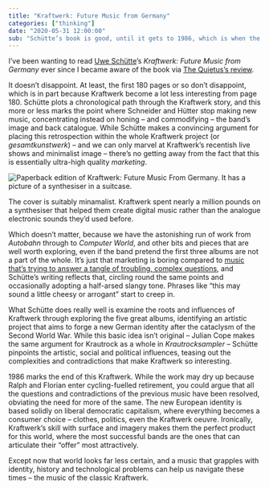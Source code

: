 ```yaml
---
title: "Kraftwerk: Future Music from Germany"
categories: ["thinking"]
date: "2020-05-31 12:00:00"
sub: "Schütte’s book is good, until it gets to 1986, which is when the new music more or less stops. Yet Kraftwerk’s great albums are more relevant than at any time in the last three decades."
---
```



I’ve been wanting to read [Uwe Schütte](https://research.aston.ac.uk/en/persons/uwe-sch%C3%BCtte)’s <cite>Kraftwerk: Future Music from Germany</cite> ever since I became aware of the book via [The Quietus’s review](https://thequietus.com/articles/27899-kraftwerk-future-music-from-germany-uwe-schtte-review).

It doesn’t disappoint. At least, the first 180 pages or so don’t disappoint, which is in part because Kraftwerk become a lot less interesting from page 180. Schütte plots a chronological path through the Kraftwerk story, and this more or less marks the point where Schneider and Hütter stop making new music, concentrating instead on honing – and commodifying – the band’s image and back catalogue. While Schütte makes a convincing argument for placing this retrospection within the whole Kraftwerk project (or <i>gesamtkunstwerk</i>) – and we can only marvel at Kraftwerk’s recentish live shows and minimalist image – there’s no getting away from the fact that this is essentially ultra-high quality _marketing_.

![Paperback edition of Kraftwerk: Future Music From Germany. It has a picture of a synthesiser in a suitcase.](https://thisdaysportion.com/images/kw-fmfg.jpg "Paperback edition of Kraftwerk: Future Music From Germany. It has a picture of a synthesiser in a suitcase.")
<figcaption>The cover is suitably minamalist. Kraftwerk spent nearly a million pounds on a synthesiser that helped them create digital music rather than the analogue electronic sounds they’d used before.</figcaption>

Which doesn’t matter, because we have the astonishing run of work from <cite>Autobahn</cite> through to <cite>Computer World</cite>, and other bits and pieces that are well worth exploring, even if the band pretend the first three albums are not a part of the whole. It’s just that marketing is boring compared to [music that’s trying to answer a tangle of troubling, complex questions](/paternoster/posts/endless-utopia/), and Schütte’s writing reflects that, circling round the same points and occasionally adopting a half-arsed slangy tone. Phrases like  “this may sound a little cheesy or arrogant” start to creep in.

What Schütte does really well is examine the roots and influences of Kraftwerk through exploring the five great albums, identifying an artistic project that aims to forge a new German identity after the cataclysm of the Second World War. While this basic idea isn’t original – Julian Cope makes the same argument for Krautrock as a whole in <cite>Krautrocksampler</cite> – Schütte pinpoints the artistic, social and political influences, teasing out the complexities and contradictions that make Kraftwerk so interesting.

1986 marks the end of this Kraftwerk. While the work may dry up because Ralph and Florian enter cycling-fuelled retirement, you could argue that all the questions and contradictions of the previous music have been resolved, obviating the need for more of the same. The new European identity is based solidly on liberal democratic capitalism, where everything becomes a consumer choice – clothes, politics, even the Kraftwerk oeuvre. Ironically, Kraftwerk’s skill with surface and imagery makes them the perfect product for this world, where the most successful bands are the ones that can articulate their “offer” most attractively.

Except now that world looks far less certain, and a music that grapples with identity, history and technological problems can help us navigate these times – the music of the classic Kraftwerk.
